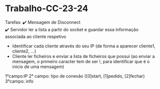 # Trabalho-CC-23-24

Tarefas:
✔️ Mensagem de Disconnect <br>
✔️ Servidor ler a lista a partir do socket e guardar essa informação associada ao cliente respetivo 
- Identificar cada cliente através do seu IP (de forma a aparecer cliente1, cliente2, ...)
- Cliente ler ficheiros e enviar a lista de ficheiros que possui (ao enviar a mensagem, o primeiro caracter tem de ser !, para identificar que é o inicio de uma mensagem)


1°campo:IP
2° campo: tipo de conexão ([0]start, [1]pedido, [2]fechar)
3°campo: info
